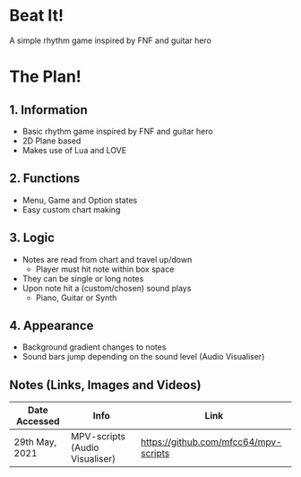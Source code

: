 # Beat It!
A simple rhythm game inspired by FNF and guitar hero


# The Plan!

## 1. Information
* Basic rhythm game inspired by FNF and guitar hero
* 2D Plane based
* Makes use of Lua and LOVE
## 2. Functions
* Menu, Game and Option states
* Easy custom chart making
## 3. Logic
* Notes are read from chart and travel up/down
  * Player must hit note within box space
* They can be single or long notes
* Upon note hit a (custom/chosen) sound plays
  * Piano, Guitar or Synth
## 4. Appearance
* Background gradient changes to notes
* Sound bars jump depending on the sound level (Audio Visualiser)


## Notes (Links, Images and Videos)
|Date Accessed |Info  | Link|
--- | --- | ---
|29th May, 2021|MPV-scripts (Audio Visualiser)|https://github.com/mfcc64/mpv-scripts|
